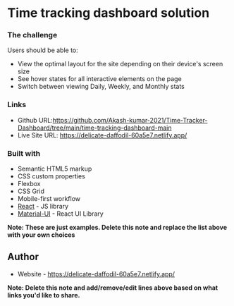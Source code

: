 # Time tracking dashboard solution

### The challenge

Users should be able to:

- View the optimal layout for the site depending on their device's screen size
- See hover states for all interactive elements on the page
- Switch between viewing Daily, Weekly, and Monthly stats

### Links

- Github URL:https://github.com/Akash-kumar-2021/Time-Tracker-Dashboard/tree/main/time-tracking-dashboard-main
- Live Site URL: https://delicate-daffodil-60a5e7.netlify.app/

### Built with

- Semantic HTML5 markup
- CSS custom properties
- Flexbox
- CSS Grid
- Mobile-first workflow
- [React](https://reactjs.org/) - JS library
- [Material-UI](https://mui.com/) - React UI Library

**Note: These are just examples. Delete this note and replace the list above with your own choices**

## Author

- Website - https://delicate-daffodil-60a5e7.netlify.app/

**Note: Delete this note and add/remove/edit lines above based on what links you'd like to share.**
